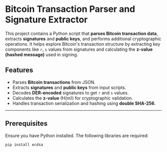 # Bitcoin Transaction Parser and Signature Extractor

This project contains a Python script that **parses Bitcoin transaction data**, extracts **signatures** and **public keys**, and performs additional cryptographic operations. It helps explore Bitcoin's transaction structure by extracting key components like `r`, `s` values from signatures and calculating the **z-value (hashed message)** used in signing.

## Features
- Parses **Bitcoin transactions** from JSON.
- Extracts **signatures** and **public keys** from input scripts.
- Decodes **DER-encoded** signatures to get `r` and `s` values.
- Calculates the **z-value** (H(m)) for cryptographic validation.
- Handles transaction serialization and hashing using **double SHA-256**.

---

## Prerequisites

Ensure you have Python installed. The following libraries are required:

```bash
pip install ecdsa

